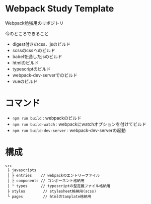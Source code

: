 # Webpack Study Template

Webpack勉強用のリポジトリ

今のところできること

* digest付きのcss、jsのビルド
* scssのcssへのビルド
* babelを通したjsのビルド
* htmlのビルド
* typescriptのビルド
* webpack-dev-serverでのビルド
* vueのビルド

# コマンド

* `npm run build` : webpackのビルド
* `npm run build-watch` : webpackにwatchオプションを付けてビルド
* `npm run build-dev-server` : webpack-dev-serverの起動

# 構成

```
src
 ├ javascripts
 │ ├ entries    // webpackのエントリーファイル
 │ ├ components // コンポーネント格納用
 │ └ types      // typescriptの型定義ファイル格納用
 ├ styles        // stylesheet格納用(scss)
 └ pages         // htmlのtamplate格納用
```
